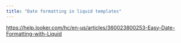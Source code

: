 ```yaml
---
title: "Date formatting in liquid templates"
---
```


https://help.looker.com/hc/en-us/articles/360023800253-Easy-Date-Formatting-with-Liquid
